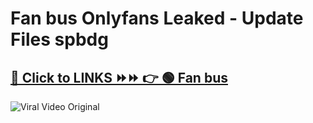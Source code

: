 
 # Fan bus Onlyfans Leaked - Update Files spbdg

## <h2><a href="https://clipsfans.com/Fan_bus&ref=git">🔗 Click to LINKS ⏩⏩ 👉 🟢 Fan bus </a></h2>

<a href="https://clipsfans.com/Fan_bus&ref=git" rel="nofollow" data-target="animated-image.originalLink"><img src="https://i.ibb.co.com/xMMVF88/686577567.gif" alt="Viral Video Original" style="max-width: 100%; display: inline-block;" data-target="animated-image.originalImage"></a>

